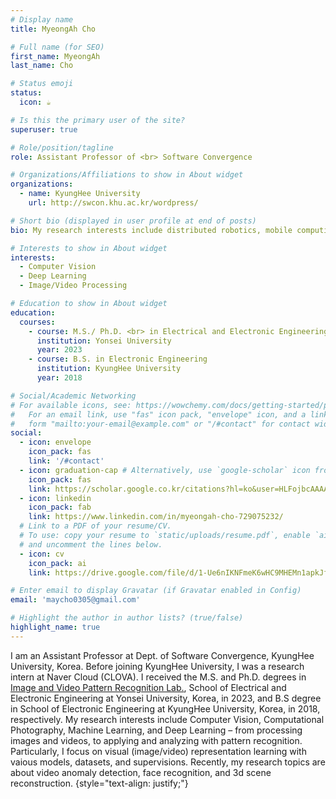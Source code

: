 ```yaml
---
# Display name
title: MyeongAh Cho

# Full name (for SEO)
first_name: MyeongAh
last_name: Cho

# Status emoji
status:
  icon: ☕️

# Is this the primary user of the site?
superuser: true

# Role/position/tagline
role: Assistant Professor of <br> Software Convergence

# Organizations/Affiliations to show in About widget
organizations:
  - name: KyungHee University
    url: http://swcon.khu.ac.kr/wordpress/

# Short bio (displayed in user profile at end of posts)
bio: My research interests include distributed robotics, mobile computing and programmable matter.

# Interests to show in About widget
interests:
  - Computer Vision
  - Deep Learning
  - Image/Video Processing

# Education to show in About widget
education:
  courses:
    - course: M.S./ Ph.D. <br> in Electrical and Electronic Engineering
      institution: Yonsei University
      year: 2023
    - course: B.S. in Electronic Engineering
      institution: KyungHee University
      year: 2018

# Social/Academic Networking
# For available icons, see: https://wowchemy.com/docs/getting-started/page-builder/#icons
#   For an email link, use "fas" icon pack, "envelope" icon, and a link in the
#   form "mailto:your-email@example.com" or "/#contact" for contact widget.
social:
  - icon: envelope
    icon_pack: fas
    link: '/#contact'
  - icon: graduation-cap # Alternatively, use `google-scholar` icon from `ai` icon pack
    icon_pack: fas
    link: https://scholar.google.co.kr/citations?hl=ko&user=HLFojbcAAAAJ
  - icon: linkedin
    icon_pack: fab
    link: https://www.linkedin.com/in/myeongah-cho-729075232/
  # Link to a PDF of your resume/CV.
  # To use: copy your resume to `static/uploads/resume.pdf`, enable `ai` icons in `params.yaml`,
  # and uncomment the lines below.
  - icon: cv
    icon_pack: ai
    link: https://drive.google.com/file/d/1-Ue6nIKNFmeK6wHC9MHEMn1apkJfep-L/view?usp=sharing

# Enter email to display Gravatar (if Gravatar enabled in Config)
email: 'maycho0305@gmail.com'

# Highlight the author in author lists? (true/false)
highlight_name: true
---
```

I am an Assistant Professor at Dept. of Software Convergence, KyungHee University, Korea. Before joining KyungHee University, I was a research intern at Naver Cloud (CLOVA). I received the M.S. and Ph.D. degrees in [Image and Video Pattern Recognition Lab.](http://mvp.yonsei.ac.kr/), School of Electrical and Electronic Engineering at Yonsei University, Korea, in 2023, and B.S degree in School of Electronic Engineering at KyungHee University, Korea, in 2018, respectively. My research interests include Computer Vision, Computational Photography, Machine Learning, and Deep Learning – from processing images and videos, to applying and analyzing with pattern recognition. Particularly, I focus on visual (image/video) representation learning with vaious models, datasets, and supervisions. Recently, my research topics are about video anomaly detection, face recognition, and 3d scene reconstruction.
{style="text-align: justify;"}
